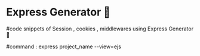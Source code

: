 <H1>
 Express Generator 🚀
</H1> 

#code snippets of Session , cookies , middlewares using Express Generator 🚀

#command : express project_name --view=ejs
